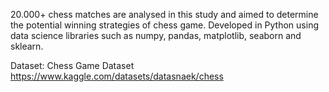 20.000+ chess matches are analysed in this study and aimed to determine the potential winning strategies of chess game. Developed in Python using data science libraries such as numpy, pandas, matplotlib, seaborn and sklearn.

Dataset: Chess Game Dataset
https://www.kaggle.com/datasets/datasnaek/chess
